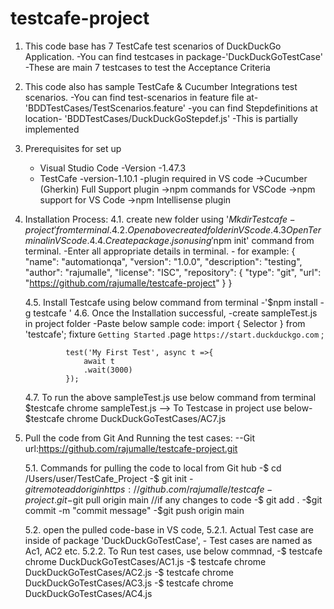 # testcafe-project
1. This code base has 7 TestCafe test scenarios of DuckDuckGo Application.
  -You can find testcases in package-'DuckDuckGoTestCase'
  -These are main 7 testcases to test the Acceptance Criteria

2. This code also has sample TestCafe & Cucumber Integrations test scenarios.
  -You can find test-scenarios in feature file at-'BDDTestCases/TestScenarios.feature'
  -you can find Stepdefinitions at location- 'BDDTestCases/DuckDuckGoStepdef.js'
    -This is partially implemented

3. Prerequisites for set up
    - Visual Studio Code -Version -1.47.3
    - TestCafe -version-1.10.1
    -plugin required in VS code
        ->Cucumber (Gherkin) Full Support plugin
        ->npm commands for VSCode 
        ->npm support for VS Code 
        ->npm Intellisense plugin


4. Installation Process:
   4.1. create new folder using '$Mkdir Testcafe-project' from terminal.
   4.2. Open above created folder in VS code.
   4.3 Open Terminal in VS code.
   4.4. Create package .json using '$npm init' command from terminal.
        -Enter all appropriate details in terminal.
            - for example:
            {
                "name": "automationqa",
                "version": "1.0.0",
                "description": "testing",
                "author": "rajumalle",
                "license": "ISC",
                "repository": {
                    "type": "git",
                    "url": "https://github.com/rajumalle/testcafe-project"
                }
            }
 
    4.5. Install Testcafe using below command from terminal
        -'$npm install -g testcafe '
    4.6. Once the Installation successful, 
        -create sampleTest.js in project folder
        -Paste below sample code:
            import { Selector } from 'testcafe';
            fixture `Getting Started`
                .page `https://start.duckduckgo.com` ;

                test('My First Test', async t =>{
                    await t
                    .wait(3000)
                });

    4.7. To run the above sampleTest.js use below command from terminal
        $testcafe chrome sampleTest.js
        --> To Testcase in project use below-
                $testcafe chrome DuckDuckGoTestCases/AC7.js

5. Pull the code from Git And Running the test cases:
    --Git url:https://github.com/rajumalle/testcafe-project.git

    5.1. Commands for pulling the code to local from Git hub
        -$ cd /Users/user/TestCafe_Project
        -$ git init
        -$git remote add origin https://github.com/rajumalle/testcafe-project.git
        -$git pull origin main
        //if any changes to code
        -$ git add .
        -$git commit -m "commit message"
        -$git push origin main


    5.2. open the pulled code-base in VS code,
        5.2.1. Actual Test case are inside of package 'DuckDuckGoTestCase',
            - Test cases are named as Ac1, AC2 etc.
        5.2.2. To Run test cases, use below commnad,
           -$ testcafe chrome DuckDuckGoTestCases/AC1.js 
           -$ testcafe chrome DuckDuckGoTestCases/AC2.js 
           -$ testcafe chrome DuckDuckGoTestCases/AC3.js 
           -$ testcafe chrome DuckDuckGoTestCases/AC4.js 
        
